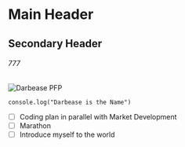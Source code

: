 # Main Header
## Secondary Header
###### 777
![Darbease PFP](https://user-images.githubusercontent.com/83526384/231958565-829a3057-3c4c-461b-a111-5de59eff5dd9.png)
```
console.log("Darbease is the Name")
```
- [ ] Coding plan in parallel with Market Development
- [ ] Marathon
- [ ] Introduce myself to the world

